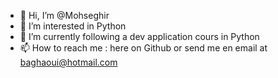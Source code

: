 - 👋 Hi, I’m @Mohseghir
- 👀 I’m interested in Python
- 🌱 I’m currently following a dev application cours in Python
- 📫 How to reach me : here on Github or send me en email at baghaoui@hotmail.com

